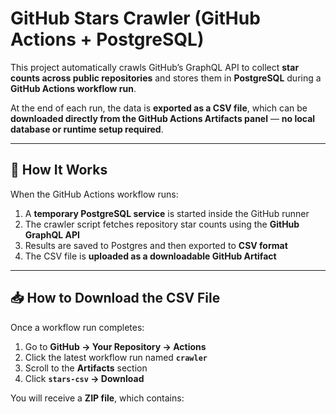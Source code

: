 # GitHub Stars Crawler (GitHub Actions + PostgreSQL)

This project automatically crawls GitHub’s GraphQL API to collect **star counts across public repositories** and stores them in **PostgreSQL** during a **GitHub Actions workflow run**.

At the end of each run, the data is **exported as a CSV file**, which can be **downloaded directly from the GitHub Actions Artifacts panel** — **no local database or runtime setup required**.

---

## 🚀 How It Works

When the GitHub Actions workflow runs:

1. A **temporary PostgreSQL service** is started inside the GitHub runner
2. The crawler script fetches repository star counts using the **GitHub GraphQL API**
3. Results are saved to Postgres and then exported to **CSV format**
4. The CSV file is **uploaded as a downloadable GitHub Artifact**

---

## 📥 How to Download the CSV File

Once a workflow run completes:

1. Go to **GitHub → Your Repository → Actions**
2. Click the latest workflow run named **`crawler`**
3. Scroll to the **Artifacts** section
4. Click **`stars-csv` → Download**

You will receive a **ZIP file**, which contains:
